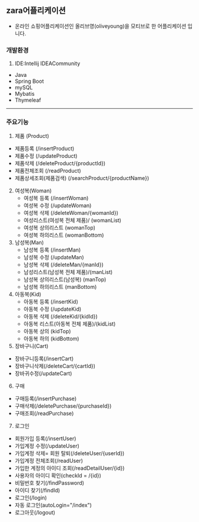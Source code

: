 ## zara어플리케이션 
- 온라인 쇼핑어플리케이션인 올리브영(oliveyoung)을 모티브로 한 어플리케이션 입니다.
### 개발환경
1. IDE:Intellij IDEACommunity
- Java
- Spring Boot
- mySQL
- Mybatis
- Thymeleaf

---------------------------------------------------------
### 주요기능

1. 제품 (Product)
- 제품등록 (/insertProduct)
- 제품수정 (/updateProduct)
- 제품삭제 (/deleteProduct/{productId})
- 제품전체조회 (/readProduct)
- 제품상세조회(제품검색) (/searchProduct/{productName})

2. 여성복(Woman)
   - 여성복 등록 (/insertWoman)
   - 여성복 수정 (/updateWoman)
   - 여성복 삭제 (/deleteWoman/{womanId})
   -  여성리스트(여성복 전체 제품)/ (womanList)
   - 여성복 상의리스트 (womanTop)
   - 여성복 하의리스트 (womanBottom)
3. 남성복(Man)
   - 남성복 등록 (/insertMan)
   - 남성복 수정 (/updateMan)
   - 남성복 삭제 (/deleteMan/{manId})
   - 남성리스트(남성복 전체 제품)/(manList)
   - 남성복 상의리스트(남성복) (manTop)
   - 남성복 하의리스트 (manBottom)
4. 아동복(Kid)
   - 아동복 등록 (/insertKid)
   - 아동복 수정 (/updateKid)
   - 아동복 삭제 (/deleteKid/{kidId})
   - 아동복 리스트(아동복 전체 제품)/(kidList)
   - 아동복 상의 (kidTop)
   - 아동복 하의 (kidBottom)
5. 장바구니(Cart)
- 장바구니등록(/insertCart)
- 장바구니삭제(/deleteCart/{cartId})
- 장바귀수정(/updateCart)
6. 구매
- 구매등록(/insertPurchase)
- 구매삭제(/deletePurchase/{purchaseId})
- 구매조회(/readPurchase)

7. 로그인
- 회원가입 등록(/insertUser) 
- 가입계정 수정(/updateUser) 
- 가입계정 삭제= 회원 탈퇴(/deleteUser/{userId}) 
- 가입계정  전체조회(/readUser) 
- 가입한 계정의 아이디 조회(/readDetailUser/{id}) 
- 사용자의 아이디 확인(checkId = /{id})
- 비밀번호 찾기(/findPassword)
- 아이디 찾기(/findId)
- 로그인(/login) 
- 자동 로그인(autoLogin="/index") 
- 로그아웃(/logout)

